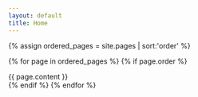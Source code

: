 ```yaml
---
layout: default
title: Home
---
```


{% assign ordered_pages = site.pages | sort:'order' %}

{% for page in ordered_pages %}
{% if page.order %}
<section class="page-section" id="{{ page.title | downcase }}">
{{ page.content }}
</section>
{% endif %}
{% endfor %}